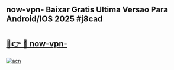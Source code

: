 ## now-vpn- Baixar Gratis Ultima Versao Para Android/IOS 2025 #j8cad

# <h2><a href="https://ainizakaria.my?title=now-vpn-&ref=20M">🔗👉 🔴 now-vpn-</a></h2>

[![acn](https://github.com/user-attachments/assets/0f9c940e-d8b0-45ae-aac7-cd30a18b3e1c)](https://ainizakaria.my?title=now-vpn-&ref=20M)


